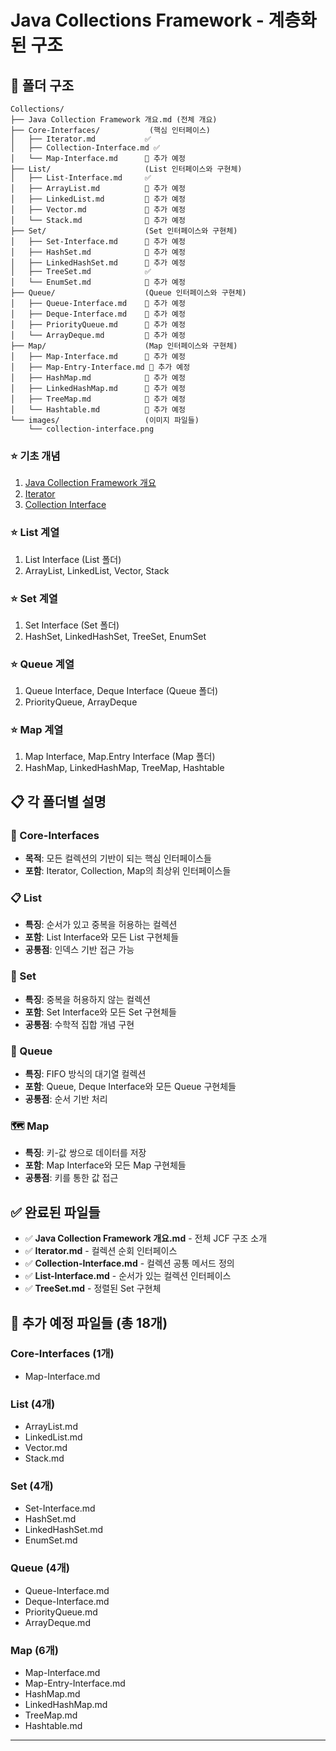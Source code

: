 # Java Collections Framework - 계층화된 구조

## 📁 폴더 구조

```
Collections/
├── Java Collection Framework 개요.md (전체 개요)
├── Core-Interfaces/           (핵심 인터페이스)
│   ├── Iterator.md           ✅
│   ├── Collection-Interface.md ✅
│   └── Map-Interface.md      📝 추가 예정
├── List/                     (List 인터페이스와 구현체)
│   ├── List-Interface.md     ✅
│   ├── ArrayList.md          📝 추가 예정
│   ├── LinkedList.md         📝 추가 예정
│   ├── Vector.md             📝 추가 예정
│   └── Stack.md              📝 추가 예정
├── Set/                      (Set 인터페이스와 구현체)
│   ├── Set-Interface.md      📝 추가 예정
│   ├── HashSet.md            📝 추가 예정
│   ├── LinkedHashSet.md      📝 추가 예정
│   ├── TreeSet.md            ✅
│   └── EnumSet.md            📝 추가 예정
├── Queue/                    (Queue 인터페이스와 구현체)
│   ├── Queue-Interface.md    📝 추가 예정
│   ├── Deque-Interface.md    📝 추가 예정
│   ├── PriorityQueue.md      📝 추가 예정
│   └── ArrayDeque.md         📝 추가 예정
├── Map/                      (Map 인터페이스와 구현체)
│   ├── Map-Interface.md      📝 추가 예정
│   ├── Map-Entry-Interface.md 📝 추가 예정
│   ├── HashMap.md            📝 추가 예정
│   ├── LinkedHashMap.md      📝 추가 예정
│   ├── TreeMap.md            📝 추가 예정
│   └── Hashtable.md          📝 추가 예정
└── images/                   (이미지 파일들)
    └── collection-interface.png
```

### ⭐ 기초 개념
1. [Java Collection Framework 개요](./Java%20Collection%20Framework%20개요.md)
2. [Iterator](./Core-Interfaces/Iterator.md)
3. [Collection Interface](./Core-Interfaces/Collection-Interface.md)

### ⭐ List 계열
1. List Interface (List 폴더)
2. ArrayList, LinkedList, Vector, Stack

### ⭐ Set 계열  
1. Set Interface (Set 폴더)
2. HashSet, LinkedHashSet, TreeSet, EnumSet

### ⭐ Queue 계열
1. Queue Interface, Deque Interface (Queue 폴더)
2. PriorityQueue, ArrayDeque

### ⭐ Map 계열
1. Map Interface, Map.Entry Interface (Map 폴더)
2. HashMap, LinkedHashMap, TreeMap, Hashtable

## 📋 각 폴더별 설명

### 🔧 Core-Interfaces
- **목적**: 모든 컬렉션의 기반이 되는 핵심 인터페이스들
- **포함**: Iterator, Collection, Map의 최상위 인터페이스들

### 📋 List
- **특징**: 순서가 있고 중복을 허용하는 컬렉션
- **포함**: List Interface와 모든 List 구현체들
- **공통점**: 인덱스 기반 접근 가능

### 🔢 Set  
- **특징**: 중복을 허용하지 않는 컬렉션
- **포함**: Set Interface와 모든 Set 구현체들
- **공통점**: 수학적 집합 개념 구현

### 🚶 Queue
- **특징**: FIFO 방식의 대기열 컬렉션
- **포함**: Queue, Deque Interface와 모든 Queue 구현체들
- **공통점**: 순서 기반 처리

### 🗺️ Map
- **특징**: 키-값 쌍으로 데이터를 저장
- **포함**: Map Interface와 모든 Map 구현체들
- **공통점**: 키를 통한 값 접근

## ✅ 완료된 파일들
- ✅ **Java Collection Framework 개요.md** - 전체 JCF 구조 소개
- ✅ **Iterator.md** - 컬렉션 순회 인터페이스
- ✅ **Collection-Interface.md** - 컬렉션 공통 메서드 정의
- ✅ **List-Interface.md** - 순서가 있는 컬렉션 인터페이스
- ✅ **TreeSet.md** - 정렬된 Set 구현체

## 📝 추가 예정 파일들 (총 18개)

### Core-Interfaces (1개)
- Map-Interface.md

### List (4개)
- ArrayList.md
- LinkedList.md  
- Vector.md
- Stack.md

### Set (4개)
- Set-Interface.md
- HashSet.md
- LinkedHashSet.md
- EnumSet.md

### Queue (4개)
- Queue-Interface.md
- Deque-Interface.md
- PriorityQueue.md
- ArrayDeque.md

### Map (6개)
- Map-Interface.md
- Map-Entry-Interface.md
- HashMap.md
- LinkedHashMap.md
- TreeMap.md
- Hashtable.md

---
